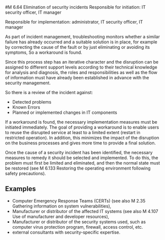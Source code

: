 #M 6.64 Elimination of security incidents
Responsible for initiation: IT security officer, IT manager

Responsible for implementation: administrator, IT security officer, IT manager

As part of incident management, troubleshooting monitors whether a similar failure has already occurred and a suitable solution is in place, for example by correcting the cause of the fault or by just eliminating or avoiding its symptoms, So a workaround is found.

Since this process step has an iterative character and the disruption can be assigned to different support levels according to their technical knowledge for analysis and diagnosis, the roles and responsibilities as well as the flow of information must have already been established in advance with the security management.

So there is a review of the incident against:

* Detected problems
* Known Errors
* Planned or implemented changes in IT components


If a workaround is found, the necessary implementation measures must be initiated immediately. The goal of providing a workaround is to enable users to reuse the disrupted service at least to a limited extent (restart in restricted operation). In addition, this minimizes the impact of the disruption on the business processes and gives more time to provide a final solution.

Once the cause of a security incident has been identified, the necessary measures to remedy it should be selected and implemented. To do this, the problem must first be limited and eliminated, and then the normal state must be restored (see M 6.133 Restoring the operating environment following safety precautions).



## Examples 
* Computer Emergency Response Teams (CERTs) (see also M 2.35 Gathering information on system vulnerabilities),
* Manufacturer or distributor of the affected IT systems (see also M 4.107 Use of manufacturer and developer resources),
* Manufacturer or distributor of the security systems used, such as computer virus protection program, firewall, access control, etc.
* external consultants with security-specific expertise.




